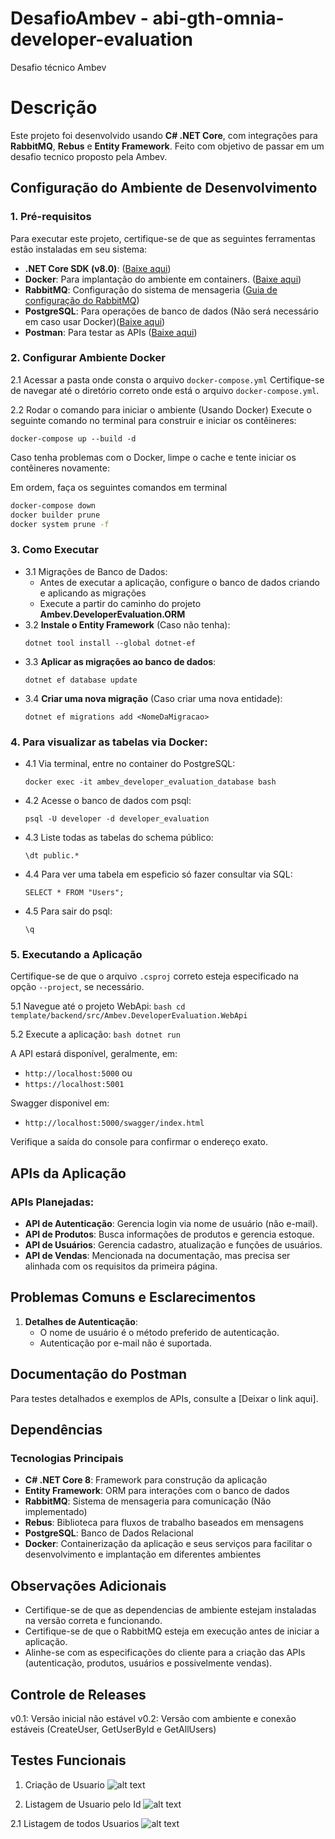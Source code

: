 # DesafioAmbev - abi-gth-omnia-developer-evaluation
Desafio técnico Ambev

# Descrição
Este projeto foi desenvolvido usando **C# .NET Core**, com integrações para **RabbitMQ**, **Rebus** e **Entity Framework**. Feito com objetivo de passar em um desafio tecnico proposto pela Ambev. 

## Configuração do Ambiente de Desenvolvimento
### 1. **Pré-requisitos**
Para executar este projeto, certifique-se de que as seguintes ferramentas estão instaladas em seu sistema:
- **.NET Core SDK (v8.0)**: ([Baixe aqui](https://dotnet.microsoft.com/pt-br/download/dotnet/thank-you/sdk-8.0.408-windows-x64-installer))
- **Docker**: Para implantação do ambiente em containers. ([Baixe aqui](https://www.docker.com/))
- **RabbitMQ**: Configuração do sistema de mensageria ([Guia de configuração do RabbitMQ](https://www.rabbitmq.com/documentation.html))
- **PostgreSQL**: Para operações de banco de dados (Não será necessário em caso usar Docker)([Baixe aqui](https://www.enterprisedb.com/downloads/postgres-postgresql-downloads))
- **Postman**: Para testar as APIs ([Baixe aqui](https://www.docker.com/))

### 2. Configurar Ambiente Docker
2.1 Acessar a pasta onde consta o arquivo `docker-compose.yml`
Certifique-se de navegar até o diretório correto onde está o arquivo `docker-compose.yml`.

2.2 Rodar o comando para iniciar o ambiente (Usando Docker)
Execute o seguinte comando no terminal para construir e iniciar os contêineres:
```
docker-compose up --build -d
```

Caso tenha problemas com o Docker, limpe o cache e tente iniciar os contêineres novamente:

Em ordem, faça os seguintes comandos em terminal
```bash
docker-compose down
docker builder prune
docker system prune -f
```

### 3. **Como Executar**
- 3.1 Migrações de Banco de Dados:
    - Antes de executar a aplicação, configure o banco de dados criando e aplicando as migrações
    - Execute a partir do caminho do projeto **Ambev.DeveloperEvaluation.ORM**
- 3.2 **Instale o Entity Framework** (Caso não tenha):
    ```
    dotnet tool install --global dotnet-ef
    ```
- 3.3 **Aplicar as migrações ao banco de dados**:
    ```
    dotnet ef database update
    ```    
- 3.4 **Criar uma nova migração** (Caso criar uma nova entidade):
    ```
    dotnet ef migrations add <NomeDaMigracao>
    ```


### 4. **Para visualizar as tabelas via Docker**: 
- 4.1 Via terminal, entre no container do PostgreSQL:
    ```
    docker exec -it ambev_developer_evaluation_database bash
    ```
- 4.2 Acesse o banco de dados com psql:
    ```
    psql -U developer -d developer_evaluation
    ``` 
- 4.3 Liste todas as tabelas do schema público:
    ```
    \dt public.*
    ```
- 4.4 Para ver uma tabela em espeficio só fazer consultar via SQL:
    ```
    SELECT * FROM "Users";
    ```
- 4.5 Para sair do psql:
    ```
    \q
    ```


### 5. Executando a Aplicação
Certifique-se de que o arquivo `.csproj` correto esteja especificado na opção `--project`, se necessário.

5.1 Navegue até o projeto WebApi:
    ```bash
    cd template/backend/src/Ambev.DeveloperEvaluation.WebApi
    ```

5.2 Execute a aplicação:
    ```bash
    dotnet run
    ```

A API estará disponível, geralmente, em:
- `http://localhost:5000` ou 
- `https://localhost:5001`

Swagger disponivel em: 
- `http://localhost:5000/swagger/index.html`

Verifique a saída do console para confirmar o endereço exato.

## APIs da Aplicação
### APIs Planejadas:
- **API de Autenticação**: Gerencia login via nome de usuário (não e-mail).
- **API de Produtos**: Busca informações de produtos e gerencia estoque.
- **API de Usuários**: Gerencia cadastro, atualização e funções de usuários.
- **API de Vendas**: Mencionada na documentação, mas precisa ser alinhada com os requisitos da primeira página.


## Problemas Comuns e Esclarecimentos
1. **Detalhes de Autenticação**:
   - O nome de usuário é o método preferido de autenticação.
   - Autenticação por e-mail não é suportada.


## Documentação do Postman
Para testes detalhados e exemplos de APIs, consulte a [Deixar o link aqui].

## Dependências
### Tecnologias Principais
- **C# .NET Core 8**: Framework para construção da aplicação
- **Entity Framework**: ORM para interações com o banco de dados
- **RabbitMQ**: Sistema de mensageria para comunicação (Não implementado)
- **Rebus**: Biblioteca para fluxos de trabalho baseados em mensagens
- **PostgreSQL**: Banco de Dados Relacional
- **Docker**: Containerização da aplicação e seus serviços para facilitar o desenvolvimento e implantação em diferentes ambientes


## Observações Adicionais
- Certifique-se de que as dependencias de ambiente estejam instaladas na versão correta e funcionando.
- Certifique-se de que o RabbitMQ esteja em execução antes de iniciar a aplicação.
- Alinhe-se com as especificações do cliente para a criação das APIs (autenticação, produtos, usuários e possivelmente vendas).


## Controle de Releases
v0.1: Versão inicial não estável
v0.2: Versão com ambiente e conexão estáveis (CreateUser, GetUserById e GetAllUsers)

## Testes Funcionais

1. Criação de Usuario
![alt text](Imagens/img1-CreateUser.png)

2. Listagem de Usuario pelo Id
![alt text](Imagens/img2-GetUserById.png)

2.1 Listagem de todos Usuarios
![alt text](Imagens/img3-GetAllUsers.png)

